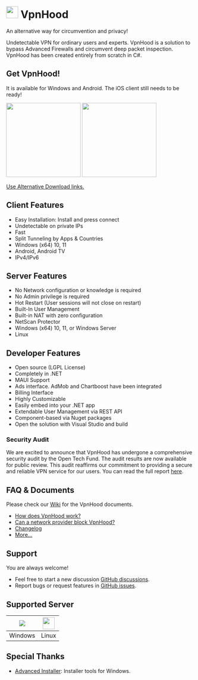 
# <img src="https://github.com/vpnhood/VpnHood/wiki/images/logo-vpnhood.png" width="32"> VpnHood
An alternative way for circumvention and privacy!

Undetectable VPN for ordinary users and experts. VpnHood is a solution to bypass Advanced Firewalls and circumvent deep packet inspection. VpnHood has been created entirely from scratch in C#.

## Get VpnHood!
It is available for Windows and Android. The iOS client still needs to be ready!

<a href="https://play.google.com/store/apps/details?id=com.vpnhood.client.android"><img src="https://github.com/vpnhood/VpnHood/wiki/images/download-google-play.png" width="200"></a>
<a href="https://github.com/vpnhood/VpnHood/releases/latest/download/VpnHoodClient-win-x64.msi"><img src="https://github.com/vpnhood/VpnHood/wiki/images/download-win.png" width="200"></a>

<a href="https://github.com/vpnhood/VpnHood/wiki/Install-VpnHood-Client">Use Alternative Download links.</a>

## Client Features
* Easy Installation: Install and press connect
* Undetectable on private IPs
* Fast
* Split Tunneling by Apps & Countries
* Windows (x64) 10, 11 
* Android, Android TV
* IPv4/IPv6

## Server Features
* No Network configuration or knowledge is required
* No Admin privilege is required
* Hot Restart (User sessions will not close on restart)
* Built-In User Management 
* Built-in NAT with zero configuration
* NetScan Protector
* Windows (x64) 10, 11, or Windows Server
* Linux

## Developer Features
* Open source (LGPL License)
* Completely in .NET
* MAUI Support 
* Ads interface. AdMob and Chartboost have been integrated
* Billing Interface
* Highly Customizable
* Easily embed into your .NET app
* Extendable User Management via REST API
* Component-based via Nuget packages
* Open the solution with Visual Studio and build

### Security Audit
We are excited to announce that VpnHood has undergone a comprehensive security audit by the Open Tech Fund. The audit results are now available for public review. This audit reaffirms our commitment to providing a secure and reliable VPN service for our users. You can read the full report [here](https://www.opentech.fund/security-safety-audits/vpnhood-security-audit-results/).

## FAQ & Documents
Please check our [Wiki](https://github.com/vpnhood/VpnHood/wiki) for the VpnHood documents.

* [How does VpnHood work?](https://github.com/vpnhood/VpnHood/wiki/How-does-VpnHood-work)
* [Can a network provider block VpnHood?](https://github.com/vpnhood/VpnHood/wiki/Can-a-network-provider-block-VpnHood)
* [Changelog](https://github.com/vpnhood/VpnHood/blob/development/CHANGELOG.md)
* [More...](https://github.com/vpnhood/VpnHood/wiki)

## Support
You are always welcome!
* Feel free to start a new discussion [GitHub discussions](https://github.com/vpnhood/VpnHood/discussions).
* Report bugs or request features in [GitHub issues](https://github.com/vpnhood/VpnHood/issues).

## Supported Server
<a href="#"><img src="https://github.com/vpnhood/VpnHood/wiki/images/logo-win.png"></a>|<a href="#"><img src="https://github.com/vpnhood/VpnHood/wiki/images/logo-linux.png" width="32" height="32"></a>
 -- | --
Windows|Linux

## Special Thanks
* [Advanced Installer](https://www.advancedinstaller.com): Installer tools for Windows.
